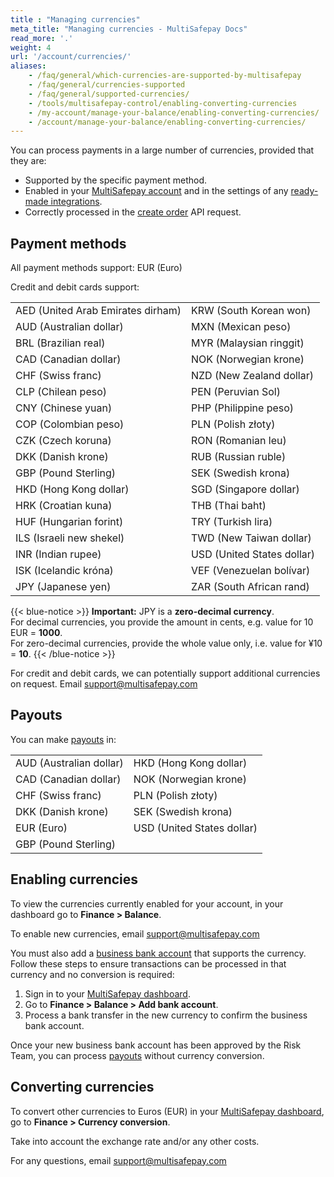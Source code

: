 ```yaml
---
title : "Managing currencies"
meta_title: "Managing currencies - MultiSafepay Docs"
read_more: '.'
weight: 4
url: '/account/currencies/'
aliases:
    - /faq/general/which-currencies-are-supported-by-multisafepay
    - /faq/general/currencies-supported
    - /faq/general/supported-currencies/
    - /tools/multisafepay-control/enabling-converting-currencies
    - /my-account/manage-your-balance/enabling-converting-currencies/
    - /account/manage-your-balance/enabling-converting-currencies/
---
```

You can process payments in a large number of currencies, provided that they are:

- Supported by the specific payment method.
- Enabled in your [MultiSafepay account](https://merchant.multisafepay.com) and in the settings of any [ready-made integrations](/integrations/ready-made/).
- Correctly processed in the [create order](https://docs-api.multisafepay.com/reference/createorder) API request.

## Payment methods

All payment methods support: EUR (Euro)

Credit and debit cards support: 

|||
|---|---|
| AED (United Arab Emirates dirham) | KRW (South Korean won) |
| AUD (Australian dollar) | MXN (Mexican peso) |
| BRL (Brazilian real) | MYR (Malaysian ringgit) |
| CAD (Canadian dollar) | NOK (Norwegian krone) |
| CHF (Swiss franc) | NZD (New Zealand dollar) |
| CLP (Chilean peso) | PEN (Peruvian Sol) |
| CNY (Chinese yuan) | PHP (Philippine peso) |
| COP (Colombian peso) | PLN (Polish złoty) |
| CZK (Czech koruna) | RON (Romanian leu) |
| DKK (Danish krone) | RUB (Russian ruble) |
| GBP (Pound Sterling) | SEK (Swedish krona) |
| HKD (Hong Kong dollar) | SGD (Singapore dollar) |
| HRK (Croatian kuna) | THB (Thai baht) |
| HUF (Hungarian forint) | TRY (Turkish lira) |
| ILS (Israeli new shekel) | TWD (New Taiwan dollar) |
| INR (Indian rupee) | USD (United States dollar) |
| ISK (Icelandic króna) | VEF (Venezuelan bolívar) |
| JPY (Japanese yen) | ZAR (South African rand) |

{{< blue-notice >}} **Important:** JPY is a **zero-decimal currency**.  
For decimal currencies, you provide the amount in cents, e.g. value for 10 EUR = **1000**.  
For zero-decimal currencies, provide the whole value only, i.e. value for ¥10 = **10**. {{< /blue-notice >}}

For credit and debit cards, we can potentially support additional currencies on request. Email <support@multisafepay.com> 

## Payouts

You can make [payouts](/account/payouts/) in: 

| | |
|---|---|
| AUD (Australian dollar) | HKD (Hong Kong dollar) |
| CAD (Canadian dollar) | NOK (Norwegian krone) |
| CHF (Swiss franc) | PLN (Polish złoty) |
| DKK (Danish krone) | SEK (Swedish krona) |
| EUR (Euro) | USD (United States dollar) |
| GBP (Pound Sterling) | | 

## Enabling currencies

To view the currencies currently enabled for your account, in your dashboard go to **Finance > Balance**.

To enable new currencies, email <support@multisafepay.com>

You must also add a [business bank account](/account/business-bank-accounts/) that supports the currency. Follow these steps to ensure transactions can be processed in that currency and no conversion is required:

1. Sign in to your [MultiSafepay dashboard](https://merchant.multisafepay.com).
2. Go to **Finance > Balance > Add bank account**.
3. Process a bank transfer in the new currency to confirm the business bank account.

Once your new business bank account has been approved by the Risk Team, you can process [payouts](/account/payouts/) without currency conversion.

## Converting currencies

To convert other currencies to Euros (EUR) in your [MultiSafepay dashboard](https://merchant.multisafepay.com), go to **Finance > Currency conversion**. 

Take into account the exchange rate and/or any other costs.

For any questions, email <support@multisafepay.com>
